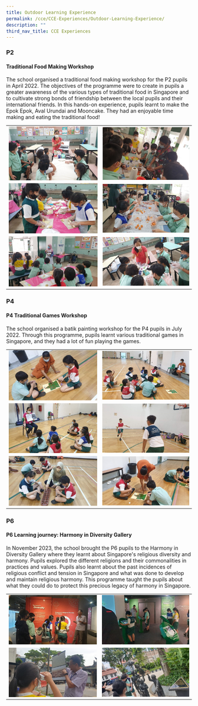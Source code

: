 ```yaml
---
title: Outdoor Learning Experience
permalink: /cce/CCE-Experiences/Outdoor-Learning-Experience/
description: ""
third_nav_title: CCE Experiences
---
```

### P2
#### Traditional Food Making Workshop

The school organised a traditional food making workshop for the P2 pupils in April 2022. The objectives of the programme were to create in pupils a greater awareness of the various types of traditional food in Singapore and to cultivate strong bonds of friendship between the local pupils and their international friends.
In this hands-on experience, pupils learnt to make the Epok Epok, Aval Urundai and Mooncake. They had an enjoyable time making and eating the traditional food!

<table>
  <tr>
    <td><img src="/images/CCE/OLE/P2%20food%20making%20workshop/Picture14.jpg"></td>
    <td><img src="/images/CCE/OLE/P2%20food%20making%20workshop/Picture15.jpg"></td>
  </tr>
  <tr>
    <td><img src="/images/CCE/OLE/P2%20food%20making%20workshop/Picture16.jpg"></td>
    <td><img src="/images/CCE/OLE/P2%20food%20making%20workshop/Picture17.jpg"></td>
  </tr>
  <tr>
    <td><img src="/images/CCE/OLE/P2%20food%20making%20workshop/Picture18.jpg"></td>
    <td><img src="/images/CCE/OLE/P2%20food%20making%20workshop/Picture19.jpg"></td>
  </tr>
</table>

### P4
#### P4 Traditional Games Workshop

The school organised a batik painting workshop for the P4 pupils in July 2022. Through this programme, pupils learnt various traditional games in Singapore, and they had a lot of fun playing the games.
<table>
  <tr>
    <td><img src="/images/CCE/OLE/P4%20games/Picture20.jpg"></td>
    <td><img src="/images/CCE/OLE/P4%20games/Picture21.jpg"></td>
  </tr>
  <tr>
    <td><img src="/images/CCE/OLE/P4%20games/Picture22.jpg"></td>
    <td><img src="/images/CCE/OLE/P4%20games/Picture23.jpg"></td>
  </tr>
  <tr>
    <td><img src="/images/CCE/OLE/P4%20games/Picture24.jpg"></td>
    <td><img src="/images/CCE/OLE/P4%20games/Picture25.jpg"></td>
  </tr>
</table>

### P6
#### P6 Learning journey: Harmony in Diversity Gallery

In November 2023, the school brought the P6 pupils to the Harmony in Diversity Gallery where they learnt about Singapore's religious diversity and harmony. Pupils explored the different religions and their commonalities in practices and values. Pupils also learnt about the past incidences of religious conflict and tension in Singapore and what was done to develop and maintain religious harmony. This programme taught the pupils about what they could do to protect this precious legacy of harmony in Singapore.

<table>
  <tr>
    <td><img src="/images/CCE/OLE/P6%20lj/Picture26.jpg"></td>
    <td><img src="/images/CCE/OLE/P6%20lj/Picture27.jpg"></td>
  </tr>
  <tr>
    <td><img src="/images/CCE/OLE/P6%20lj/Picture28.jpg"></td>
    <td><img src="/images/CCE/OLE/P6%20lj/Picture29.jpg"></td>
  </tr>
</table>